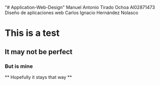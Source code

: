 "# Application-Web-Design" 
Manuel Antonio Tirado Ochoa
Al02871473
Diseño de aplicaciones web
Carlos Ignacio Hernández Nolasco

# This is a test

## It may not be perfect

### But is mine

** Hopefully it stays that way **
